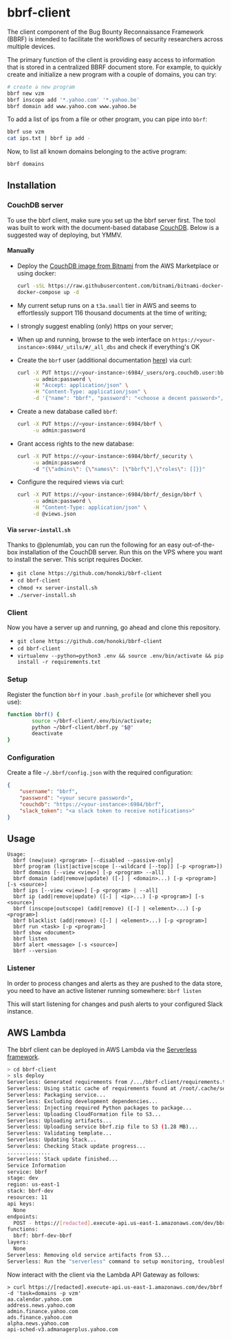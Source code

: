 # bbrf-client

The client component of the Bug Bounty Reconnaissance Framework (BBRF) is intended to facilitate the workflows of security researchers across multiple devices.

The primary function of the client is providing easy access to information that is stored in a centralized BBRF document store. For example, to quickly create and initialize a new program with a couple of domains, you can try:

```bash
# create a new program
bbrf new vzm
bbrf inscope add '*.yahoo.com' '*.yahoo.be'
bbrf domain add www.yahoo.com www.yahoo.be
```

To add a list of ips from a file or other program, you can pipe into `bbrf`:

```bash
bbrf use vzm
cat ips.txt | bbrf ip add -
```

Now, to list all known domains belonging to the active program:

```bash
bbrf domains
```

## Installation

### CouchDB server 

To use the bbrf client, make sure you set up the bbrf server first. The tool was built to work with the document-based database [CouchDB](couchdb.apache.org). Below is a suggested way of deploying, but YMMV.

#### Manually

* Deploy the [CouchDB image from Bitnami](https://aws.amazon.com/marketplace/pp/B01M0RA8RQ?ref=cns_srchrow) from the AWS Marketplace or using docker:
    ```bash
    curl -sSL https://raw.githubusercontent.com/bitnami/bitnami-docker-couchdb/master/docker-compose.yml > docker-compose.yml
    docker-compose up -d
    ```
* My current setup runs on a `t3a.small` tier in AWS and seems to effortlessly support 116 thousand documents at the time of writing;
* I strongly suggest enabling (only) https on your server;
* When up and running, browse to the web interface on `https://<your-instance>:6984/_utils/#/_all_dbs` and check if everything's OK
* Create the `bbrf` user (additional documentation [here](https://docs.couchdb.org/en/stable/intro/security.html)) via curl:

    ```bash
    curl -X PUT https://<your-instance>:6984/_users/org.couchdb.user:bbrf \
         -u admin:password \
         -H "Accept: application/json" \
         -H "Content-Type: application/json" \
         -d '{"name": "bbrf", "password": "<choose a decent password>", "roles": [], "type": "user"}'
    ```

* Create a new database called `bbrf`:

    ```bash
    curl -X PUT https://<your-instance>:6984/bbrf \
         -u admin:password
    ```

* Grant access rights to the new database:
    ```bash
    curl -X PUT https://<your-instance>:6984/bbrf/_security \
         -u admin:password
         -d "{\"admins\": {\"names\": [\"bbrf\"],\"roles\": []}}"
    ```

* Configure the required views via curl:
    ```bash
    curl -X PUT https://<your-instance>:6984/bbrf/_design/bbrf \
         -u admin:password \
         -H "Content-Type: application/json" \
         -d @views.json
    ```

#### Via `server-install.sh`


Thanks to @plenumlab, you can run the following for an easy out-of-the-box installation of the CouchDB server. Run this on the VPS where you want to install the server. This script requires Docker.

  * `git clone https://github.com/honoki/bbrf-client`
  * `cd bbrf-client`
  * `chmod +x server-install.sh`
  * `./server-install.sh`

### Client

Now you have a server up and running, go ahead and clone this repository.

  * `git clone https://github.com/honoki/bbrf-client`
  * `cd bbrf-client`
  * `virtualenv --python=python3 .env && source .env/bin/activate && pip install -r requirements.txt`

### Setup

Register the function `bbrf` in your `.bash_profile` (or whichever shell you use):

```bash
function bbrf() {
        source ~/bbrf-client/.env/bin/activate;
        python ~/bbrf-client/bbrf.py "$@"
        deactivate
}
```

### Configuration

Create a file `~/.bbrf/config.json` with the required configuration:

```json
{
    "username": "bbrf",
    "password": "<your secure password>",
    "couchdb": "https://<your-instance>:6984/bbrf",
    "slack_token": "<a slack token to receive notifications>"
}
```

## Usage

```
Usage:
  bbrf (new|use) <program> [--disabled --passive-only]
  bbrf program (list|active|scope [--wildcard [--top]] [-p <program>])
  bbrf domains [--view <view>] [-p <program> --all]
  bbrf domain (add|remove|update) ([-] | <domain>...) [-p <program>] [-s <source>]
  bbrf ips [--view <view>] [-p <program> | --all]
  bbrf ip (add|remove|update) ([-] | <ip>...) [-p <program>] [-s <source>]
  bbrf (inscope|outscope) (add|remove) ([-] | <element>...) [-p <program>]
  bbrf blacklist (add|remove) ([-] | <element>...) [-p <program>]
  bbrf run <task> [-p <program>]
  bbrf show <document>
  bbrf listen
  bbrf alert <message> [-s <source>]
  bbrf --version
```

### Listener

In order to process changes and alerts as they are pushed to the data store, you need to have an active listener running somewhere: `bbrf listen`

This will start listening for changes and push alerts to your configured Slack instance.

## AWS Lambda

The bbrf client can be deployed in AWS Lambda via the [Serverless framework](https://www.serverless.com/).

```bash
> cd bbrf-client
> sls deploy
Serverless: Generated requirements from /.../bbrf-client/requirements.txt in /.../bbrf-client/.serverless/requirements.txt...
Serverless: Using static cache of requirements found at /root/.cache/serverless-python-requirements/d4b86359825bfe10a33e24ee5e467c63305fbf34f10b8a76fd27bbaac517bdb5_slspyc ...
Serverless: Packaging service...
Serverless: Excluding development dependencies...
Serverless: Injecting required Python packages to package...
Serverless: Uploading CloudFormation file to S3...
Serverless: Uploading artifacts...
Serverless: Uploading service bbrf.zip file to S3 (1.28 MB)...
Serverless: Validating template...
Serverless: Updating Stack...
Serverless: Checking Stack update progress...
..............
Serverless: Stack update finished...
Service Information
service: bbrf
stage: dev
region: us-east-1
stack: bbrf-dev
resources: 11
api keys:
  None
endpoints:
  POST - https://[redacted].execute-api.us-east-1.amazonaws.com/dev/bbrf
functions:
  bbrf: bbrf-dev-bbrf
layers:
  None
Serverless: Removing old service artifacts from S3...
Serverless: Run the "serverless" command to setup monitoring, troubleshooting and testing.
```

Now interact with the client via the Lambda API Gateway as follows:

```
> curl https://[redacted].execute-api.us-east-1.amazonaws.com/dev/bbrf -d 'task=domains -p vzm'
aa.calendar.yahoo.com
address.news.yahoo.com
admin.finance.yahoo.com
ads.finance.yahoo.com
alpha.news.yahoo.com
api-sched-v3.admanagerplus.yahoo.com
```
